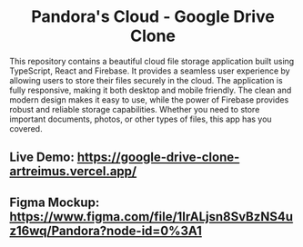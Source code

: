 <h1 align="center">Pandora's Cloud - Google Drive Clone</h1>

This repository contains a beautiful cloud file storage application built using TypeScript, React and Firebase. It provides a seamless user experience by allowing users to store their files securely in the cloud. The application is fully responsive, making it both desktop and mobile friendly. The clean and modern design makes it easy to use, while the power of Firebase provides robust and reliable storage capabilities. Whether you need to store important documents, photos, or other types of files, this app has you covered.

## Live Demo: https://google-drive-clone-artreimus.vercel.app/
## Figma Mockup: https://www.figma.com/file/1IrALjsn8SvBzNS4uz16wq/Pandora?node-id=0%3A1
